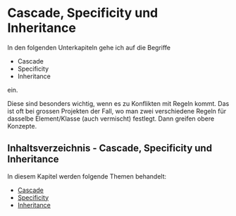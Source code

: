 # Cascade, Specificity und Inheritance

<show-structure depth="2" />

In den folgenden Unterkapiteln gehe ich auf die Begriffe

- Cascade
- Specificity
- Inheritance

ein.

Diese sind besonders wichtig, wenn es zu Konflikten mit Regeln kommt. Das ist oft bei grossen Projekten der Fall, wo man zwei verschiedene Regeln
für dasselbe Element/Klasse (auch vermischt) festlegt. Dann greifen obere Konzepte.

## Inhaltsverzeichnis - Cascade, Specificity und Inheritance

In diesem Kapitel werden folgende Themen behandelt:

- [Cascade](Cascade.md)
- [Specificity](Specificity.md)
- [Inheritance](Inheritance.md)